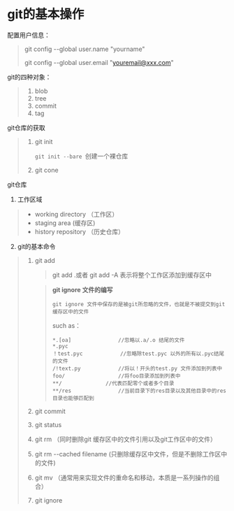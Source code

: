# git的基本操作

配置用户信息：

> git config --global user.name "yourname"
>
> git config --global user.email "youremail@xxx.com"

git的四种对象：

> 1. blob
> 2. tree
> 3. commit 
> 4. tag

git仓库的获取

> 1. git init 
>
>    `git init --bare `创建一个裸仓库
>
> 2. git cone 

git仓库

1. 工作区域

> * working directory  （工作区）
> * staging area (缓存区)
> * history repository （历史仓库）

2. git的基本命令

> 1. git add
>
>    > git add .或者 git add -A 表示将整个工作区添加到缓存区中
>
>    > **git ignore 文件的编写**
>    >
>    > `git ignore 文件中保存的是被git所忽略的文件，也就是不被提交到git缓存区中的文件`
>    >
>    > such as：
>    >
>    > ```
>    > *.[oa]				//忽略以.a/.o 结尾的文件
>    > *.pyc
>    > ！test.pyc		    //忽略除test.pyc 以外的所有以.pyc结尾的文件
>    > /!text.py			//将以！开头的test.py 文件添加到列表中
>    > foo/ 				//将foo目录添加到列表中
>    > **/ 				//代表匹配零个或者多个目录
>    > **/res 				//当前目录下的res目录以及其他目录中的res目录也能够匹配到
>    > ```
>    >
>
> 2. git commit 
>
> 3. git status
>
> 4. git rm （同时删除git 缓存区中的文件引用以及git工作区中的文件）
>
> 5. git rm --cached filename (只删除缓存区中文件，但是不删除工作区中的文件)
>
> 6. git mv （通常用来实现文件的重命名和移动，本质是一系列操作的组合）
>
> 7. git ignore 



